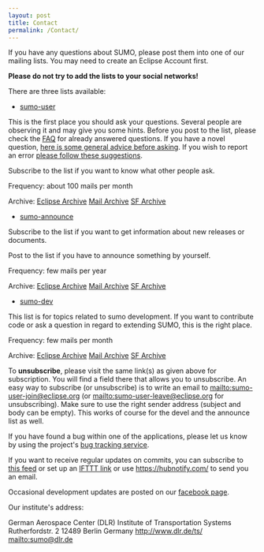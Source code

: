```yaml
---
layout: post
title: Contact
permalink: /Contact/
---
```


If you have any questions about SUMO, please post them into one of our mailing lists. You may need to create an Eclipse Account first.

**Please do not try to add the lists to your social networks!**

There are three lists available:

-   [sumo-user](https://dev.eclipse.org/mailman/listinfo/sumo-user)


This is the first place you should ask your questions. Several people are observing it and may give you some hints. Before you post to the list, please check the [FAQ](/FAQ "wikilink") for already answered questions. If you have a novel question, [here is some general advice before asking](/FAQ#What_should_I_do_to_get_helpful_answers_on_the_mailing_list.3F "wikilink"). If you wish to report an error [please follow these suggestions](/FAQ#How_do_I_report_Erroneous_behavior_of_a_SUMO-Application.3F "wikilink").

Subscribe to the list if you want to know what other people ask.

Frequency: about 100 mails per month

Archive: [Eclipse Archive](https://dev.eclipse.org/mhonarc/lists/sumo-user/) [Mail Archive](https://www.mail-archive.com/sumo-user@eclipse.org/) [SF Archive](https://sourceforge.net/p/sumo/mailman/sumo-user/)

-   [sumo-announce](https://dev.eclipse.org/mailman/listinfo/sumo-announce)


Subscribe to the list if you want to get information about new releases or documents.

Post to the list if you have to announce something by yourself.

Frequency: few mails per year

Archive: [Eclipse Archive](https://dev.eclipse.org/mhonarc/lists/sumo-dev/) [Mail Archive](https://www.mail-archive.com/sumo-dev@eclipse.org/) [SF Archive](https://sourceforge.net/p/sumo/mailman/sumo-devel/)

-   [sumo-dev](https://dev.eclipse.org/mailman/listinfo/sumo-dev)


This list is for topics related to sumo development. If you want to contribute code or ask a question in regard to extending SUMO, this is the right place.

Frequency: few mails per month

Archive: [Eclipse Archive](https://dev.eclipse.org/mhonarc/lists/sumo-announce/) [Mail Archive](https://www.mail-archive.com/sumo-announce@eclipse.org/) [SF Archive](https://sourceforge.net/p/sumo/mailman/sumo-announce/)

To **unsubscribe**, please visit the same link(s) as given above for subscription. You will find a field there that allows you to unsubscribe. An easy way to subscribe (or unsubscribe) is to write an email to [mailto:sumo-user-join@eclipse.org](mailto:sumo-user-join@eclipse.org) (or [mailto:sumo-user-leave@eclipse.org](mailto:sumo-user-leave@eclipse.org) for unsubscribing). Make sure to use the right sender address (subject and body can be empty). This works of course for the devel and the announce list as well.

If you have found a bug within one of the applications, please let us know by using the project's [bug tracking service](https://github.com/DLR-TS/sumo/issues).

If you want to receive regular updates on commits, you can subscribe to [this feed](https://github.com/DLR-TS/sumo/commits/master.atom) or set up an [IFTTT link](https://ifttt.com/applets/147561p-rss-feed-to-email) or use <https://hubnotify.com/> to send you an email.

Occasional development updates are posted on our [facebook page](https://www.facebook.com/simulationofurbanmobility/).

Our institute's address:

German Aerospace Center (DLR)
Institute of Transportation Systems
Rutherfordstr. 2
12489 Berlin
Germany
<http://www.dlr.de/ts/>
[mailto:sumo@dlr.de](mailto:sumo@dlr.de)
